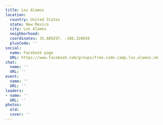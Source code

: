 ```yaml
---
title: Los Alamos
location:
  country: United States
  state: New Mexico
  city: Los Alamos
  neighborhood: 
  coordinates: 35.889297, -106.320659
  plusCode: ''
social:
  name: Facebook page
  URL: https://www.facebook.com/groups/free.code.camp.los.alamos.nm
chat:
  name: ''
  URL: ''
event:
  name: ''
  URL: ''
leaders:
- name: ''
  URL: ''
photos:
  old: 
  cover: ''
---
```

